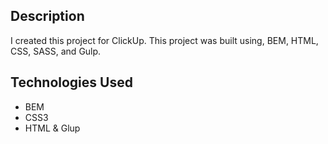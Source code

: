 ## Description
I created this project for ClickUp. This project was built using, BEM, HTML, CSS, SASS, and Gulp.

## Technologies Used
* BEM
* CSS3
* HTML
& Glup

